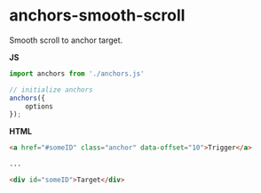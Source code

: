 # anchors-smooth-scroll

Smooth scroll to anchor target.

**JS**
```javascript
import anchors from './anchors.js'

// initialize anchors
anchors({
    options
});
```

**HTML**
```html
<a href="#someID" class="anchor" data-offset="10">Trigger</a>

...

<div id="someID">Target</div>
```

